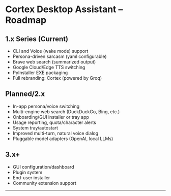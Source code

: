 # Cortex Desktop Assistant – Roadmap

## 1.x Series (Current)
- CLI and Voice (wake mode) support
- Persona-driven sarcasm (yaml configurable)
- Brave web search (summarized output)
- Google Cloud/Edge TTS switching
- PyInstaller EXE packaging
- Full rebranding: Cortex (powered by Groq)

## Planned/2.x
- In-app persona/voice switching
- Multi-engine web search (DuckDuckGo, Bing, etc.)
- Onboarding/GUI installer or tray app
- Usage reporting, quota/character alerts
- System tray/autostart
- Improved multi-turn, natural voice dialog
- Pluggable model adapters (OpenAI, local LLMs)

## 3.x+
- GUI configuration/dashboard
- Plugin system
- End-user installer
- Community extension support

---
